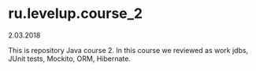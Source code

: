 # ru.levelup.course_2
2.03.2018


This is repository Java course 2. 
In this course we reviewed as work jdbs, JUnit tests, Mockito, ORM, Hibernate.



